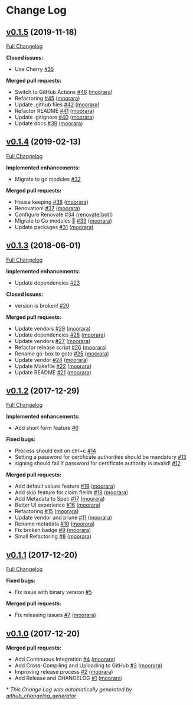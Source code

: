 # Change Log

## [v0.1.5](https://github.com/moorara/gocert/tree/v0.1.5) (2019-11-18)
[Full Changelog](https://github.com/moorara/gocert/compare/v0.1.4...v0.1.5)

**Closed issues:**

- Use Cherry [\#35](https://github.com/moorara/gocert/issues/35)

**Merged pull requests:**

- Switch to GitHub Actions [\#46](https://github.com/moorara/gocert/pull/46) ([moorara](https://github.com/moorara))
- Refactoring [\#45](https://github.com/moorara/gocert/pull/45) ([moorara](https://github.com/moorara))
- Update .github files [\#42](https://github.com/moorara/gocert/pull/42) ([moorara](https://github.com/moorara))
- Refactor README [\#41](https://github.com/moorara/gocert/pull/41) ([moorara](https://github.com/moorara))
- Update .gitignore [\#40](https://github.com/moorara/gocert/pull/40) ([moorara](https://github.com/moorara))
- Update docs [\#39](https://github.com/moorara/gocert/pull/39) ([moorara](https://github.com/moorara))

## [v0.1.4](https://github.com/moorara/gocert/tree/v0.1.4) (2019-02-13)
[Full Changelog](https://github.com/moorara/gocert/compare/v0.1.3...v0.1.4)

**Implemented enhancements:**

- Migrate to go modules [\#32](https://github.com/moorara/gocert/issues/32)

**Merged pull requests:**

- House keeping [\#38](https://github.com/moorara/gocert/pull/38) ([moorara](https://github.com/moorara))
- Renovation! [\#37](https://github.com/moorara/gocert/pull/37) ([moorara](https://github.com/moorara))
- Configure Renovate [\#34](https://github.com/moorara/gocert/pull/34) ([renovate[bot]](https://github.com/apps/renovate))
- Migrate to Go modules 🎉 [\#33](https://github.com/moorara/gocert/pull/33) ([moorara](https://github.com/moorara))
- Update packages [\#31](https://github.com/moorara/gocert/pull/31) ([moorara](https://github.com/moorara))

## [v0.1.3](https://github.com/moorara/gocert/tree/v0.1.3) (2018-06-01)
[Full Changelog](https://github.com/moorara/gocert/compare/v0.1.2...v0.1.3)

**Implemented enhancements:**

- Update dependencies [\#23](https://github.com/moorara/gocert/issues/23)

**Closed issues:**

- version is broken! [\#20](https://github.com/moorara/gocert/issues/20)

**Merged pull requests:**

- Update vendors [\#29](https://github.com/moorara/gocert/pull/29) ([moorara](https://github.com/moorara))
- Update dependencies [\#28](https://github.com/moorara/gocert/pull/28) ([moorara](https://github.com/moorara))
- Update vendors [\#27](https://github.com/moorara/gocert/pull/27) ([moorara](https://github.com/moorara))
- Refactor release script [\#26](https://github.com/moorara/gocert/pull/26) ([moorara](https://github.com/moorara))
- Rename go-box to goto [\#25](https://github.com/moorara/gocert/pull/25) ([moorara](https://github.com/moorara))
- Update vendor [\#24](https://github.com/moorara/gocert/pull/24) ([moorara](https://github.com/moorara))
- Update Makefile [\#22](https://github.com/moorara/gocert/pull/22) ([moorara](https://github.com/moorara))
- Update README [\#21](https://github.com/moorara/gocert/pull/21) ([moorara](https://github.com/moorara))

## [v0.1.2](https://github.com/moorara/gocert/tree/v0.1.2) (2017-12-29)
[Full Changelog](https://github.com/moorara/gocert/compare/v0.1.1...v0.1.2)

**Implemented enhancements:**

- Add short form feature [\#6](https://github.com/moorara/gocert/issues/6)

**Fixed bugs:**

- Process should exit on ctrl+c [\#14](https://github.com/moorara/gocert/issues/14)
- Setting a password for certificate authorities should be mandatory [\#13](https://github.com/moorara/gocert/issues/13)
- signing should fail if password for certificate authority is invalid! [\#12](https://github.com/moorara/gocert/issues/12)

**Merged pull requests:**

- Add default values feature [\#19](https://github.com/moorara/gocert/pull/19) ([moorara](https://github.com/moorara))
- Add skip feature for claim fields [\#18](https://github.com/moorara/gocert/pull/18) ([moorara](https://github.com/moorara))
- Add Metadata to Spec [\#17](https://github.com/moorara/gocert/pull/17) ([moorara](https://github.com/moorara))
- Better UI experience [\#16](https://github.com/moorara/gocert/pull/16) ([moorara](https://github.com/moorara))
- Refactoring [\#15](https://github.com/moorara/gocert/pull/15) ([moorara](https://github.com/moorara))
- Update vendor and prune [\#11](https://github.com/moorara/gocert/pull/11) ([moorara](https://github.com/moorara))
- Rename metadata [\#10](https://github.com/moorara/gocert/pull/10) ([moorara](https://github.com/moorara))
- Fix broken badge [\#9](https://github.com/moorara/gocert/pull/9) ([moorara](https://github.com/moorara))
- Small Refactoring [\#8](https://github.com/moorara/gocert/pull/8) ([moorara](https://github.com/moorara))

## [v0.1.1](https://github.com/moorara/gocert/tree/v0.1.1) (2017-12-20)
[Full Changelog](https://github.com/moorara/gocert/compare/v0.1.0...v0.1.1)

**Fixed bugs:**

- Fix issue with binary version [\#5](https://github.com/moorara/gocert/issues/5)

**Merged pull requests:**

- Fix releasing issues [\#7](https://github.com/moorara/gocert/pull/7) ([moorara](https://github.com/moorara))

## [v0.1.0](https://github.com/moorara/gocert/tree/v0.1.0) (2017-12-20)
**Merged pull requests:**

- Add Continuous Integration [\#4](https://github.com/moorara/gocert/pull/4) ([moorara](https://github.com/moorara))
- Add Cross-Compiling and Uploading to GitHub [\#3](https://github.com/moorara/gocert/pull/3) ([moorara](https://github.com/moorara))
- Improving release process [\#2](https://github.com/moorara/gocert/pull/2) ([moorara](https://github.com/moorara))
- Add Release and CHANGELOG [\#1](https://github.com/moorara/gocert/pull/1) ([moorara](https://github.com/moorara))



\* *This Change Log was automatically generated by [github_changelog_generator](https://github.com/skywinder/Github-Changelog-Generator)*